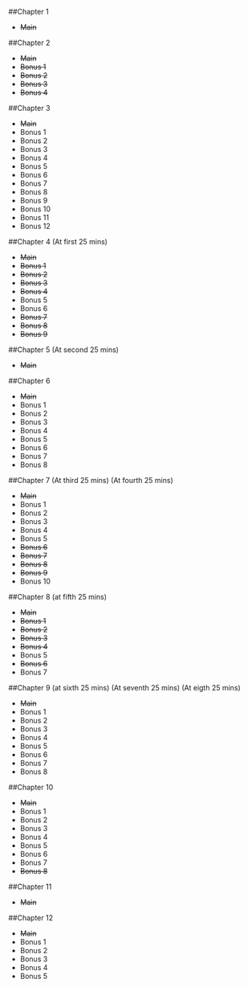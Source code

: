##Chapter 1
- ~~Main~~


##Chapter 2
- ~~Main~~
- ~~Bonus 1~~
- ~~Bonus 2~~
- ~~Bonus 3~~
- ~~Bonus 4~~

##Chapter 3
- ~~Main~~
- Bonus 1
- Bonus 2
- Bonus 3
- Bonus 4
- Bonus 5
- Bonus 6
- Bonus 7
- Bonus 8
- Bonus 9
- Bonus 10
- Bonus 11
- Bonus 12

##Chapter 4
(At first 25 mins)
- ~~Main~~
- ~~Bonus 1~~
- ~~Bonus 2~~
- ~~Bonus 3~~
- ~~Bonus 4~~
- Bonus 5
- Bonus 6
- ~~Bonus 7~~
- ~~Bonus 8~~
- ~~Bonus 9~~

##Chapter 5
(At second 25 mins)
- ~~Main~~

##Chapter 6
- ~~Main~~
- Bonus 1
- Bonus 2
- Bonus 3
- Bonus 4
- Bonus 5
- Bonus 6
- Bonus 7
- Bonus 8

##Chapter 7
(At third 25 mins)
(At fourth 25 mins)
- ~~Main~~
- Bonus 1
- Bonus 2
- Bonus 3
- Bonus 4
- Bonus 5
- ~~Bonus 6~~
- ~~Bonus 7~~
- ~~Bonus 8~~
- ~~Bonus 9~~
- Bonus 10

##Chapter 8
(at fifth 25 mins)
- ~~Main~~
- ~~Bonus 1~~
- ~~Bonus 2~~
- ~~Bonus 3~~
- ~~Bonus 4~~
- Bonus 5
- ~~Bonus 6~~
- Bonus 7

##Chapter 9
(at sixth 25 mins)
(At seventh 25 mins)
(At eigth 25 mins)
- ~~Main~~
- Bonus 1
- Bonus 2
- Bonus 3
- Bonus 4
- Bonus 5
- Bonus 6
- Bonus 7
- Bonus 8

##Chapter 10
- ~~Main~~
- Bonus 1
- Bonus 2
- Bonus 3
- Bonus 4
- Bonus 5
- Bonus 6
- Bonus 7
- ~~Bonus 8~~

##Chapter 11
- ~~Main~~

##Chapter 12
- ~~Main~~
- Bonus 1
- Bonus 2
- Bonus 3
- Bonus 4
- Bonus 5
